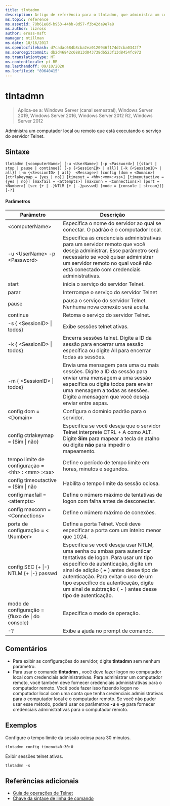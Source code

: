 ```yaml
---
title: tlntadmn
description: Artigo de referência para o tlntadmn, que administra um computador local ou remoto, executando o serviço do servidor Telnet.
ms.topic: reference
ms.assetid: 78b61e8d-b953-44bb-8d57-f3b42da9e7a8
ms.author: lizross
author: eross-msft
manager: mtillman
ms.date: 10/16/2017
ms.openlocfilehash: d7cadac684b8cba2ea0120946f174d2cba0342f7
ms.sourcegitcommit: db2d46842c68813d043738d6523f13d8454fc972
ms.translationtype: MT
ms.contentlocale: pt-BR
ms.lasthandoff: 09/10/2020
ms.locfileid: "89640415"
---
```

# <a name="tlntadmn"></a>tlntadmn

> Aplica-se a: Windows Server (canal semestral), Windows Server 2019, Windows Server 2016, Windows Server 2012 R2, Windows Server 2012

Administra um computador local ou remoto que está executando o serviço do servidor Telnet.

## <a name="syntax"></a>Sintaxe
```
tlntadmn [<computerName>] [-u <UserName>] [-p <Password>] [{start | stop | pause | continue}] [-s {<SessionID> | all}] [-k {<SessionID> | all}] [-m {<SessionID> | all}  <Message>] [config [dom = <Domain>] [ctrlakeymap = {yes | no}] [timeout = <hh>:<mm>:<ss>] [timeoutactive = {yes | no}] [maxfail = <attempts>] [maxconn = <Connections>] [port = <Number>] [sec {+ | -}NTLM {+ | -}passwd] [mode = {console | stream}]] [-?]
```
#### <a name="parameters"></a>Parâmetros

|                   Parâmetro                    |                                                                                                                                                       Descrição                                                                                                                                                        |
|------------------------------------------------|--------------------------------------------------------------------------------------------------------------------------------------------------------------------------------------------------------------------------------------------------------------------------------------------------------------------------|
|                \<computerName>                 |                                                                                                                    Especifica o nome do servidor ao qual se conectar. O padrão é o computador local.                                                                                                                    |
|         -u \<UserName> -p \<Password>          |                                                Especifica as credenciais administrativas para um servidor remoto que você deseja administrar. Esse parâmetro será necessário se você quiser administrar um servidor remoto no qual você não está conectado com credenciais administrativas.                                                |
|                     start                      |                                                                                                                                            inicia o serviço do servidor Telnet.                                                                                                                                             |
|                      parar                      |                                                                                                                                             Interrompe o serviço do servidor Telnet                                                                                                                                              |
|                     pause                      |                                                                                                                          pausa o serviço do servidor Telnet. Nenhuma nova conexão será aceita.                                                                                                                          |
|                    continue                    |                                                                                                                                            Retoma o serviço do servidor Telnet.                                                                                                                                            |
|          -s { \<SessionID> &#124; todos}          |                                                                                                                                             Exibe sessões telnet ativas.                                                                                                                                             |
|          -k { \<SessionID> &#124; todos}          |                                                                                                        Encerra sessões telnet. Digite a ID da sessão para encerrar uma sessão específica ou digite All para encerrar todas as sessões.                                                                                                         |
|    -m { \<SessionID> &#124; todos}  <Message>     |                                                   Envia uma mensagem para uma ou mais sessões. Digite a ID da sessão para enviar uma mensagem a uma sessão específica ou digite todos para enviar uma mensagem a todas as sessões. Digite a mensagem que você deseja enviar entre aspas.                                                   |
|             config dom = \<Domain>             |                                                                                                                                      Configura o domínio padrão para o servidor.                                                                                                                                       |
|      config ctrlakeymap = {Sim &#124; não}      |                                                                                     Especifica se você deseja que o servidor Telnet interprete CTRL + A como ALT. Digite **Sim** para mapear a tecla de atalho ou digite **não** para impedir o mapeamento.                                                                                     |
|       tempo limite de configuração = \<hh> : \<mm> :\<ss>       |                                                                                                                                 Define o período de tempo limite em horas, minutos e segundos.                                                                                                                                 |
|     config timeoutactive = {Sim &#124; não      |                                                                                                                                            Habilita o tempo limite da sessão ociosa.                                                                                                                                             |
|          config maxfail = \<attempts>          |                                                                                                                          Define o número máximo de tentativas de logon com falha antes de desconectar.                                                                                                                          |
|        config maxconn = \<Connections>         |                                                                                                                                         Define o número máximo de conexões.                                                                                                                                          |
|            porta de configuração = < \Number>             |                                                                                                                    Define a porta Telnet. Você deve especificar a porta com um inteiro menor que 1024.                                                                                                                    |
| config SEC {+ &#124;-} NTLM {+ &#124;-} passwd | Especifica se você deseja usar NTLM, uma senha ou ambas para autenticar tentativas de logon. Para usar um tipo específico de autenticação, digite um sinal de adição ( **+** ) antes desse tipo de autenticação. Para evitar o uso de um tipo específico de autenticação, digite um sinal de subtração ( **-** ) antes desse tipo de autenticação. |
|     modo de configuração = {fluxo de &#124; do console}      |                                                                                                                                             Especifica o modo de operação.                                                                                                                                             |
|                       -?                       |                                                                                                                                           Exibe a ajuda no prompt de comando.                                                                                                                                           |

## <a name="remarks"></a>Comentários
-   Para exibir as configurações do servidor, digite **tlntadmn** sem nenhum parâmetro.
-   Para usar o comando **tlntadmn** , você deve fazer logon no computador local com credenciais administrativas. Para administrar um computador remoto, você também deve fornecer credenciais administrativas para o computador remoto. Você pode fazer isso fazendo logon no computador local com uma conta que tenha credenciais administrativas para o computador local e o computador remoto. Se você não puder usar esse método, poderá usar os parâmetros **-u** e **-p** para fornecer credenciais administrativas para o computador remoto.

## <a name="examples"></a>Exemplos
Configure o tempo limite da sessão ociosa para 30 minutos.
```
tlntadmn config timeout=0:30:0
```
Exibir sessões telnet ativas.
```
tlntadmn -s
```

## <a name="additional-references"></a>Referências adicionais
-   [Guia de operações de Telnet](/previous-versions/windows/it-pro/windows-server-2008-R2-and-2008/cc753164(v=ws.10))
- [Chave da sintaxe de linha de comando](command-line-syntax-key.md)
